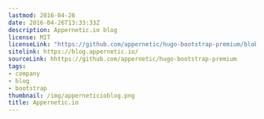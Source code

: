 ```yaml
---
lastmod: 2016-04-26
date: 2016-04-26T13:33:33Z
description: Appernetic.io blog
license: MIT
licenseLink: "https://github.com/appernetic/hugo-bootstrap-premium/blob/master/LICENSE.md"
sitelink: https://blog.appernetic.io/
sourceLink: hhttps://github.com/appernetic/hugo-bootstrap-premium
tags:
- company
- blog
- bootstrap
thumbnail: /img/apperneticioblog.png
title: Appernetic.io
---
```


